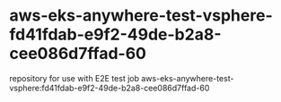 # aws-eks-anywhere-test-vsphere-fd41fdab-e9f2-49de-b2a8-cee086d7ffad-60
repository for use with E2E test job aws-eks-anywhere-test-vsphere:fd41fdab-e9f2-49de-b2a8-cee086d7ffad-60
